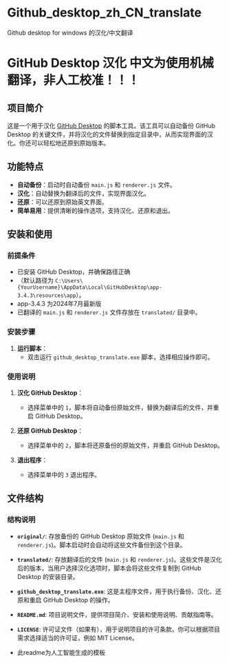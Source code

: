 # Github_desktop_zh_CN_translate
Github desktop for windows 的汉化/中文翻译
# GitHub Desktop 汉化 中文为使用机械翻译，非人工校准！！！


## 项目简介

这是一个用于汉化 [GitHub Desktop](https://desktop.github.com/) 的脚本工具。该工具可以自动备份 GitHub Desktop 的关键文件，并将汉化的文件替换到指定目录中，从而实现界面的汉化。你还可以轻松地还原到原始版本。

## 功能特点

- **自动备份**：启动时自动备份 `main.js` 和 `renderer.js` 文件。
- **汉化**：自动替换为翻译后的文件，实现界面汉化。
- **还原**：可以还原到原始英文界面。
- **简单易用**：提供清晰的操作选项，支持汉化、还原和退出。

## 安装和使用

### 前提条件

- 已安装 GitHub Desktop，并确保路径正确
- （默认路径为 `C:\Users\{YourUsername}\AppData\Local\GitHubDesktop\app-3.4.3\resources\app`）。
- app-3.4.3 为2024年7月最新版
- 已翻译的 `main.js` 和 `renderer.js` 文件存放在 `translated/` 目录中。

### 安装步骤

1. **运行脚本**：
    - 双击运行 `github_desktop_translate.exe` 脚本，选择相应操作即可。

### 使用说明

1. **汉化 GitHub Desktop**：
    - 选择菜单中的 `1`，脚本将自动备份原始文件，替换为翻译后的文件，并重启 GitHub Desktop。
  
2. **还原 GitHub Desktop**：
    - 选择菜单中的 `2`，脚本将还原备份的原始文件，并重启 GitHub Desktop。
  
3. **退出程序**：
    - 选择菜单中的 `3` 退出程序。

## 文件结构

### 结构说明
- **`original/`**: 存放备份的 GitHub Desktop 原始文件 (`main.js` 和 `renderer.js`)。脚本启动时会自动将这些文件备份到这个目录。
  
- **`translated/`**: 存放翻译后的文件 (`main.js` 和 `renderer.js`)。这些文件是汉化后的版本，当用户选择汉化选项时，脚本会将这些文件复制到 GitHub Desktop 的安装目录。

- **`github_desktop_translate.exe`**: 这是主程序文件，用于执行备份、汉化、还原和重启 GitHub Desktop 的操作。

- **`README.md`**: 项目说明文件，提供项目简介、安装和使用说明、贡献指南等。

- **`LICENSE`**: 许可证文件（如果有），用于说明项目的许可条款。你可以根据项目需求选择适当的许可证，例如 MIT License。

- 此readme为人工智能生成的模板
